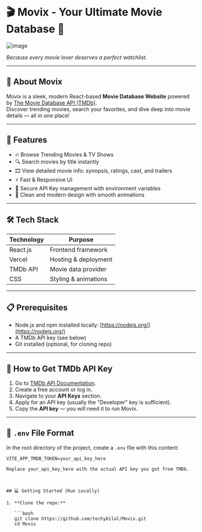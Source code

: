 # 🎬 Movix - Your Ultimate Movie Database 🎥

![image](https://github.com/user-attachments/assets/22c3b983-92c1-4550-b361-adff164c664f)

*Because every movie lover deserves a perfect watchlist.*

---

## 🚀 About Movix

Movix is a sleek, modern React-based **Movie Database Website** powered by [The Movie Database API (TMDb)](https://www.themoviedb.org/).  
Discover trending movies, search your favorites, and dive deep into movie details — all in one place!

---

## 🌟 Features

- 🔥 Browse Trending Movies & TV Shows  
- 🔍 Search movies by title instantly  
- 🎞️ View detailed movie info: synopsis, ratings, cast, and trailers  
- ⚡ Fast & Responsive UI  
- 🔐 Secure API Key management with environment variables  
- 🎨 Clean and modern design with smooth animations  

---

## 🛠️ Tech Stack

| Technology | Purpose                    |
|------------|----------------------------|
| React.js   | Frontend framework          |
| Vercel     | Hosting & deployment        |
| TMDb API   | Movie data provider         |
| CSS        | Styling & animations        |

---

## 📋 Prerequisites

- Node.js and npm installed locally: [https://nodejs.org/](https://nodejs.org/)  
- A TMDb API key (see below)  
- Git installed (optional, for cloning repo)  

---

## 🎯 How to Get TMDb API Key

1. Go to [TMDb API Documentation](https://developer.themoviedb.org/reference/intro/authentication).  
2. Create a free account or log in.  
3. Navigate to your **API Keys** section.  
4. Apply for an API key (usually the "Developer" key is sufficient).  
5. Copy the **API key** — you will need it to run Movix.

---

## 📝 `.env` File Format

In the root directory of the project, create a `.env` file with this content:

```env
VITE_APP_TMDB_TOKEN=your_api_key_here

Replace your_api_key_here with the actual API key you got from TMDb.



## 💻 Getting Started (Run Locally)

1. **Clone the repo:**

   ```bash
   git clone https://github.com/techybilal/Movix.git
   cd Movix
   
